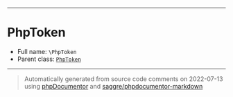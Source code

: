 ***

# PhpToken





* Full name: `\PhpToken`
* Parent class: [`PhpToken`](./Symfony/Polyfill/Php80/PhpToken.md)






***
> Automatically generated from source code comments on 2022-07-13 using [phpDocumentor](http://www.phpdoc.org/) and [saggre/phpdocumentor-markdown](https://github.com/Saggre/phpDocumentor-markdown)
